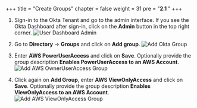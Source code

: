 +++
title = "Create Groups"
chapter = false
weight = 31
pre = "<b>2.1 </b>"
+++
1. Sign-in to the Okta Tenant and go to the admin interface. If you see the Okta Dashboard after sign-in, click on the **Admin** button in the top right corner.
![User Dashboard Admin](/images/55_user_dashboard_admin.png)

2. Go to **Directory** -> **Groups** and click on **Add group**.
![Add Okta Group](/images/60_add_okta_group.png)

3. Enter **AWS PowerUserAccess** and click on **Save**. Optionally provide the group description **Enables PowerUserAccess to an AWS Account**.
![Add AWS OwnerUserAccess Group](/images/70_add_aws_owerUserAccess_group.png)

4. Click again on **Add Group**, enter **AWS ViewOnlyAccess** and click on **Save**. Optionally provide the group description **Enables ViewOnlyAccess to an AWS Account**.
![Add AWS ViewOnlyAccess Group](/images/80_add_aws_viewOnlyAccess_group.png)